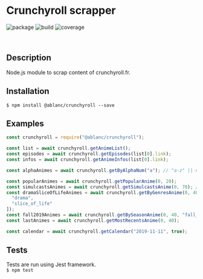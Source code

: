 # Crunchyroll scrapper

![package](https://img.shields.io/npm/v/@ablanc/crunchyroll)
![build](https://img.shields.io/travis/adblanc/crunchyroll)
![coverage](https://img.shields.io/coveralls/github/adblanc/crunchyroll)

<br/>

## Description

Node.js module to scrap content of crunchyroll.fr.

## Installation

`$ npm install @ablanc/crunchyroll --save`

## Examples

```javascript
const crunchyroll = require("@ablanc/crunchyroll");

const list = await crunchyroll.getAnimeList();
const episodes = await crunchyroll.getEpisodes(list[0].link);
const infos = await crunchyroll.getAnimeInfos(list[0].link);

const alphaAnimes = await crunchyroll.getByAlphaNum("a"); // "a-z" || numeric

const popularAnimes = await crunchyroll.getPopularAnime(0, 20);
const simulcastsAnimes = await crunchyroll.getSimulcastsAnime(0, 70); // 40 is the limit tho so > 40 will still return at most 40 animes.
const dramaSliceOfLifeAnimes = await crunchyroll.getByGenresAnime(0, 40, [
  "drama",
  "slice_of_life"
]);
const fall2019Animes = await crunchyroll.getBySeasonAnime(0, 40, "fall_2019");
const lastAnimes = await crunchyroll.getMostRecentsAnime(0, 40);

const calendar = await crunchyroll.getCalendar("2019-11-11", true);
```
## Tests

Tests are run using Jest framework. <br/>
`$ npm test`
